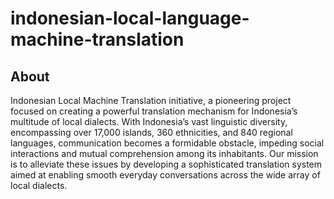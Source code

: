 # indonesian-local-language-machine-translation

## About
Indonesian Local Machine Translation initiative, a pioneering project focused on creating a powerful translation mechanism for Indonesia’s multitude of local dialects. With Indonesia’s vast linguistic diversity, encompassing over 17,000 islands, 360 ethnicities, and 840 regional languages, communication becomes a formidable obstacle, impeding social interactions and mutual comprehension among its inhabitants. Our mission is to alleviate these issues by developing a sophisticated translation system aimed at enabling smooth everyday conversations across the wide array of local dialects.